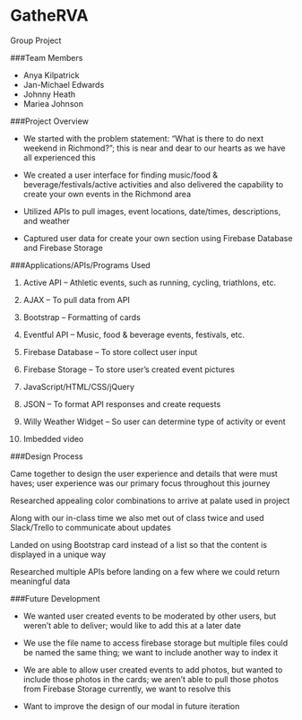 # GatheRVA
Group Project



###Team Members
* Anya Kilpatrick
* Jan-Michael Edwards
* Johnny Heath
* Mariea Johnson

###Project Overview

* We started with the problem statement: “What is there to do next weekend in Richmond?”; this is near and dear to our hearts as we have all experienced this

* We created a user interface for finding music/food & beverage/festivals/active activities and also delivered the capability to create your own events in the Richmond area

* Utilized APIs to pull images, event locations, date/times, descriptions, and weather

* Captured user data for create your own section using Firebase Database and Firebase Storage

###Applications/APIs/Programs Used

1. Active API – Athletic events, such as running, cycling, triathlons, etc.

2. AJAX – To pull data from API

3. Bootstrap – Formatting of cards

4. Eventful API – Music, food & beverage events, festivals, etc.

5. Firebase Database – To store collect user input

6. Firebase Storage – To store user’s created event pictures

7. JavaScript/HTML/CSS/jQuery

8. JSON – To format API responses and create requests

9. Willy Weather Widget – So user can determine type of activity or event

10. Imbedded video 

###Design Process

Came together to design the user experience and details that were must haves; user experience was our primary focus throughout this journey

Researched appealing color combinations to arrive at palate used in project

Along with our in-class time we also met out of class twice and used Slack/Trello to communicate about updates

Landed on using Bootstrap card instead of a list so that the content is displayed in a unique way

Researched multiple APIs before landing on a few where we could return meaningful data


###Future Development

* We wanted user created events to be moderated by other users, but weren’t able to deliver; would like to add this at a later date

* We use the file name to access firebase storage but multiple files could be named the same thing; we want to include another way to index it

* We are able to allow user created events to add photos, but wanted to include those photos in the cards; we aren’t able to pull those photos from Firebase Storage currently, we want to resolve this

* Want to improve the design of our modal in future iteration


